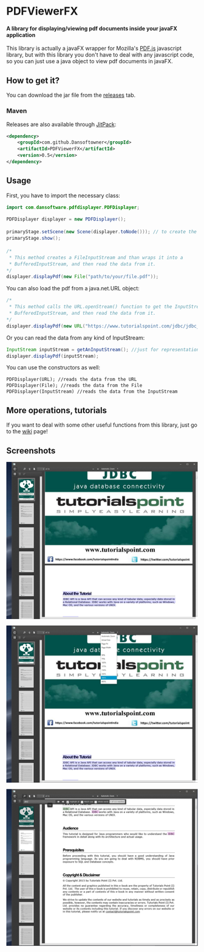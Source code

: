 # PDFViewerFX
#### A library for displaying/viewing pdf documents inside your javaFX application
This library is actually a javaFX wrapper for Mozilla's [PDF.js](https://github.com/mozilla/pdf.js/) javascript library, but with this library you don't have to
deal with any javascript code, so you can just use a java object to view pdf documents in javaFX. 

## How to get it?
You can download the jar file from the [releases](https://github.com/Dansoftowner/PDFViewerFX/releases) tab.

### Maven

Releases are also available through [JitPack](https://jitpack.io/#Dansoftowner/PDFViewerFX):
```xml
<dependency>
    <groupId>com.github.Dansoftowner</groupId>
    <artifactId>PDFViewerFX</artifactId>
    <version>0.5</version>
</dependency>
```  

## Usage

First, you have to import the necessary class:
```java
import com.dansoftware.pdfdisplayer.PDFDisplayer;
```

```java
PDFDisplayer displayer = new PDFDisplayer();

primaryStage.setScene(new Scene(displayer.toNode())); // to create the javaFX object from the displayer, you have to use the toNode() function 
primaryStage.show();

/*
 * This method creates a FileInputStream and than wraps it into a
 * BufferedInputStream, and then read the data from it.
*/
displayer.displayPdf(new File("path/to/your/file.pdf"));
```

You can also load the pdf from a java.net.URL object:
```java
/*
 * This method calls the URL.openStream() function to get the InputStream then wraps it into a
 * BufferedInputStream, and then read the data from it.
*/
displayer.displayPdf(new URL("https://www.tutorialspoint.com/jdbc/jdbc_tutorial.pdf"));
```

Or you can read the data from any kind of InputStream:
```java
InputStream inputStream = getAnInputStream(); //just for representation
displayer.displayPdf(inputStream);
```

You can use the constructors as well:
```
PDFDisplayer(URL); //reads the data from the URL
PDFDisplayer(File); //reads the data from the File
PDFDisplayer(InputStream) //reads the data from the InputStream 
```

## More operations, tutorials
If you want to deal with some other useful functions from this library, just go to the [wiki](https://github.com/Dansoftowner/PDFViewerFX/wiki) page! 

## Screenshots

![alt text](screenshots/1.jpg)

![alt text](screenshots/2.jpg)

![alt text](screenshots/3.jpg)
